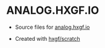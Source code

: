 # ANALOG.HXGF.IO

- Source files for [analog.hxgf.io](https://analog.hxgf.io)

- Created with [hxgf/scratch](https://github.com/hxgf/scratch)
